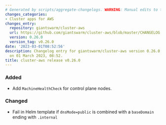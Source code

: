 ```yaml
---
# Generated by scripts/aggregate-changelogs. WARNING: Manual edits to this files will be overwritten.
changes_categories:
- Cluster apps for AWS
changes_entry:
  repository: giantswarm/cluster-aws
  url: https://github.com/giantswarm/cluster-aws/blob/master/CHANGELOG.md#0260---2023-03-01
  version: 0.26.0
  version_tag: v0.26.0
date: '2023-03-01T08:52:56'
description: Changelog entry for giantswarm/cluster-aws version 0.26.0, published
  on 01 March 2023, 08:52.
title: cluster-aws release v0.26.0
---
```


### Added
- Add `MachineHealthCheck` for control plane nodes.
### Changed
- Fail in Helm template if `dnsMode=public` is combined with a `baseDomain` ending with `.internal`
